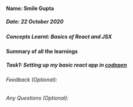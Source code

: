 #### Name: Smile Gupta
##### Date: 22 October 2020
##### Concepts Learnt: Basics of React and JSX

#### Summary of all the learnings

##### Task1: Setting up my basic react app in [codepen](https://codepen.io/smilegupta/pen/WNxGQdx)


###### Feedback (Optional):


###### Any Questions (Optional): 
